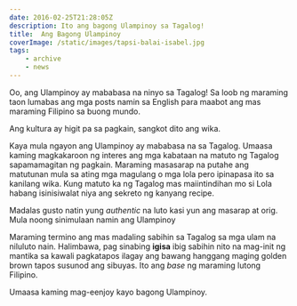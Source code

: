 ```yaml
---
date: 2016-02-25T21:28:05Z
description: Ito ang bagong Ulampinoy sa Tagalog!
title:  Ang Bagong Ulampinoy
coverImage: /static/images/tapsi-balai-isabel.jpg
tags:
    - archive
    - news
---
```


Oo, ang Ulampinoy ay mababasa na ninyo sa Tagalog! Sa loob ng maraming taon lumabas ang mga posts namin sa English para maabot ang mas maraming Filipino sa buong mundo.

Ang kultura ay higit pa sa pagkain, sangkot dito ang wika.

Kaya mula ngayon ang Ulampinoy ay mababasa na sa Tagalog. Umaasa kaming magkakaroon ng interes ang mga kabataan na matuto ng Tagalog sapamamagitan ng pagkain. Maraming masasarap na putahe ang matutunan mula sa ating mga magulang o mga lola pero ipinapasa ito sa kanilang wika. Kung matuto ka ng Tagalog mas maiintindihan mo si Lola habang isinisiwalat niya ang sekreto ng kanyang recipe.

Madalas gusto natin yung _authentic_ na luto kasi yun ang masarap at orig. Mula noong sinimulaan namin ang Ulampinoy

Maraming termino ang mas madaling sabihin sa Tagalog sa mga ulam na niluluto nain. Halimbawa, pag sinabing **igisa** ibig sabihin nito na mag-init ng mantika sa kawali pagkatapos ilagay ang bawang hanggang maging golden brown tapos susunod ang sibuyas. Ito ang _base_ ng maraming lutong Filipino.

Umaasa kaming mag-eenjoy kayo bagong Ulampinoy.



